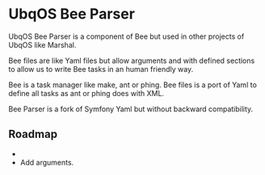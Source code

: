 # UbqOS Bee Parser

UbqOS Bee Parser is a component of Bee but used in
 other projects of UbqOS like Marshal.

Bee files are like Yaml files but allow arguments
and with defined sections to allow us to write Bee tasks
in an human friendly way.

Bee is a task manager like make, ant or phing.
Bee files is a port of Yaml to define all tasks
as ant or phing does with XML.

Bee Parser is a fork of Symfony Yaml
but without backward compatibility.


## Roadmap

-
- Add arguments.


